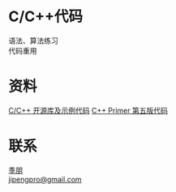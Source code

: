 # C/C++代码
语法、算法练习  
代码重用

# 资料
[C/C++ 开源库及示例代码](https://github.com/programthink/opensource/blob/master/libs/cpp.wiki)
[C++ Primer 第五版代码](http://www.informit.com/store/c-plus-plus-primer-9780321714114)

# 联系
[季朋](http://www.jipeng.me/)  
jipengpro@gmail.com

